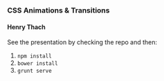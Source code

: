 ### CSS Animations & Transitions

#### Henry Thach

See the presentation by checking the repo and then:

1. `npm install`
2. `bower install`
2. `grunt serve`
